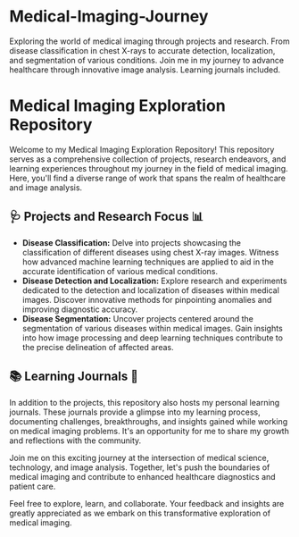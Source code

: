 # Medical-Imaging-Journey
Exploring the world of medical imaging through projects and research. From disease classification in chest X-rays to accurate detection, localization, and segmentation of various conditions. Join me in my journey to advance healthcare through innovative image analysis. Learning journals included.


# Medical Imaging Exploration Repository

Welcome to my Medical Imaging Exploration Repository! This repository serves as a comprehensive collection of projects, research endeavors, and learning experiences throughout my journey in the field of medical imaging. Here, you'll find a diverse range of work that spans the realm of healthcare and image analysis.

## 🩺 Projects and Research Focus 📊

- **Disease Classification:** Delve into projects showcasing the classification of different diseases using chest X-ray images. Witness how advanced machine learning techniques are applied to aid in the accurate identification of various medical conditions.
- **Disease Detection and Localization:** Explore research and experiments dedicated to the detection and localization of diseases within medical images. Discover innovative methods for pinpointing anomalies and improving diagnostic accuracy.
- **Disease Segmentation:** Uncover projects centered around the segmentation of various diseases within medical images. Gain insights into how image processing and deep learning techniques contribute to the precise delineation of affected areas.

## 📚 Learning Journals 📝

In addition to the projects, this repository also hosts my personal learning journals. These journals provide a glimpse into my learning process, documenting challenges, breakthroughs, and insights gained while working on medical imaging problems. It's an opportunity for me to share my growth and reflections with the community.

Join me on this exciting journey at the intersection of medical science, technology, and image analysis. Together, let's push the boundaries of medical imaging and contribute to enhanced healthcare diagnostics and patient care.

Feel free to explore, learn, and collaborate. Your feedback and insights are greatly appreciated as we embark on this transformative exploration of medical imaging.
